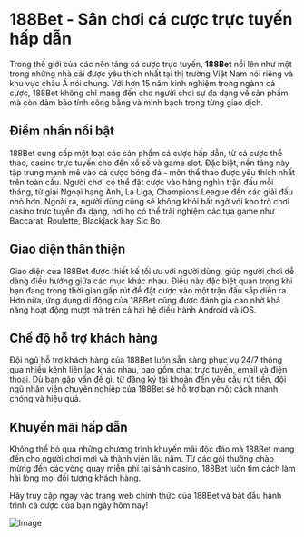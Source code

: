 # 188Bet - Sân chơi cá cược trực tuyến hấp dẫn

Trong thế giới của các nền tảng cá cược trực tuyến, **188Bet** nổi lên như một trong những nhà cái được yêu thích nhất tại thị trường Việt Nam nói riêng và khu vực châu Á nói chung. Với hơn 15 năm kinh nghiệm trong ngành cá cược, 188Bet không chỉ mang đến cho người chơi sự đa dạng về sản phẩm mà còn đảm bảo tính công bằng và minh bạch trong từng giao dịch.

## Điểm nhấn nổi bật

188Bet cung cấp một loạt các sản phẩm cá cược hấp dẫn, từ cá cược thể thao, casino trực tuyến cho đến xổ số và game slot. Đặc biệt, nền tảng này tập trung mạnh mẽ vào cá cược bóng đá - môn thể thao được yêu thích nhất trên toàn cầu. Người chơi có thể đặt cược vào hàng nghìn trận đấu mỗi tháng, từ giải Ngoại hạng Anh, La Liga, Champions League đến các giải đấu nhỏ hơn. Ngoài ra, người dùng cũng sẽ không khỏi bất ngờ với kho trò chơi casino trực tuyến đa dạng, nơi họ có thể trải nghiệm các tựa game như Baccarat, Roulette, Blackjack hay Sic Bo.

## Giao diện thân thiện

Giao diện của 188Bet được thiết kế tối ưu với người dùng, giúp người chơi dễ dàng điều hướng giữa các mục khác nhau. Điều này đặc biệt quan trọng khi bạn đang trong thời gian gấp rút để đặt cược vào một trận đấu sắp diễn ra. Hơn nữa, ứng dụng di động của 188Bet cũng được đánh giá cao nhờ khả năng hoạt động mượt mà trên cả hai hệ điều hành Android và iOS.

## Chế độ hỗ trợ khách hàng

Đội ngũ hỗ trợ khách hàng của 188Bet luôn sẵn sàng phục vụ 24/7 thông qua nhiều kênh liên lạc khác nhau, bao gồm chat trực tuyến, email và điện thoại. Dù bạn gặp vấn đề gì, từ đăng ký tài khoản đến yêu cầu rút tiền, đội ngũ nhân viên chuyên nghiệp của 188Bet sẽ hỗ trợ bạn một cách nhanh chóng và hiệu quả.

## Khuyến mãi hấp dẫn

Không thể bỏ qua những chương trình khuyến mãi độc đáo mà 188Bet mang đến cho người chơi mới và thành viên lâu năm. Từ các gói thưởng chào mừng đến các vòng quay miễn phí tại sảnh casino, 188Bet luôn tìm cách làm hài lòng mọi đối tượng khách hàng.

Hãy truy cập ngay vào trang web chính thức của 188Bet và bắt đầu hành trình cá cược của bạn ngày hôm nay! 

![Image](https://github.com/user-attachments/assets/bd51ea9f-0666-407b-a7a7-98ead6de688c)